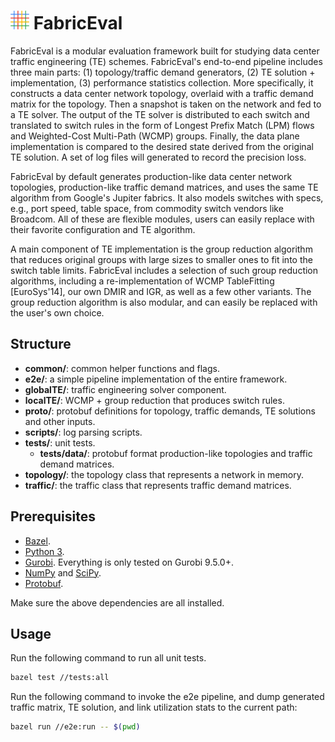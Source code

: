 # <img src="./FabricEval-logo.svg" width="30"> FabricEval
FabricEval is a modular evaluation framework built for studying data center
traffic engineering (TE) schemes. FabricEval's end-to-end pipeline includes
three main parts: (1) topology/traffic demand generators, (2) TE solution + implementation,
(3) performance statistics collection.
More specifically, it constructs a data center network topology, overlaid with
a traffic demand matrix for the topology. Then a snapshot is taken on the network
and fed to a TE solver. The output of the TE solver is distributed to each switch
and translated to switch rules in the form of Longest Prefix Match (LPM) flows
and Weighted-Cost Multi-Path (WCMP) groups. Finally, the data plane implementation
is compared to the desired state derived from the original TE solution. A set of
log files will generated to record the precision loss.

FabricEval by default generates production-like data center network topologies,
production-like traffic demand matrices, and uses the same TE algorithm from
Google's Jupiter fabrics. It also models switches with specs, e.g., port speed,
table space, from commodity switch vendors like Broadcom. All of these are
flexible modules, users can easily replace with their favorite configuration and
TE algorithm.

A main component of TE implementation is the group reduction algorithm that
reduces original groups with large sizes to smaller ones to fit into the switch
table limits. FabricEval includes a selection of such group reduction algorithms,
including a re-implementation of WCMP TableFitting \[EuroSys'14\], our own DMIR
and IGR, as well as a few other variants. The group reduction algorithm is also
modular, and can easily be replaced with the user's own choice.

## Structure
* **common/**: common helper functions and flags.
* **e2e/**: a simple pipeline implementation of the entire framework.
* **globalTE/**: traffic engineering solver component.
* **localTE/**: WCMP + group reduction that produces switch rules.
* **proto/**: protobuf definitions for topology, traffic demands, TE solutions and other inputs.
* **scripts/**: log parsing scripts.
* **tests/**: unit tests.
  * **tests/data/**: protobuf format production-like topologies and traffic demand matrices.
* **topology/**: the topology class that represents a network in memory.
* **traffic/**: the traffic class that represents traffic demand matrices.

## Prerequisites
* [Bazel](https://docs.bazel.build/install.html).
* [Python 3](https://www.python.org/downloads/).
* [Gurobi](https://www.gurobi.com/). Everything is only tested on Gurobi 9.5.0+.
* [NumPy](https://numpy.org/) and [SciPy](https://scipy.org/).
* [Protobuf](https://developers.google.com/protocol-buffers).

Make sure the above dependencies are all installed.

## Usage
Run the following command to run all unit tests.
```bash
bazel test //tests:all
```
Run the following command to invoke the e2e pipeline, and dump generated traffic matrix,
TE solution, and link utilization stats to the current path:
```bash
bazel run //e2e:run -- $(pwd)
```
